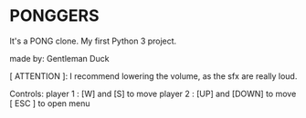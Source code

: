 # PONGGERS
It's a PONG clone. My first Python 3 project.

made by:
Gentleman Duck

[  ATTENTION  ]:
I recommend lowering the volume, as the sfx are really loud.
	
Controls:
	player 1 : [W] and [S] to move 
	player 2 : [UP] and [DOWN] to move
	[ ESC ] to open menu
